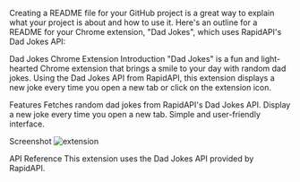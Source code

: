 
Creating a README file for your GitHub project is a great way to explain what your project is about and how to use it. Here's an outline for a README for your Chrome extension, "Dad Jokes", which uses RapidAPI's Dad Jokes API:

Dad Jokes Chrome Extension
Introduction
"Dad Jokes" is a fun and light-hearted Chrome extension that brings a smile to your day with random dad jokes. Using the Dad Jokes API from RapidAPI, this extension displays a new joke every time you open a new tab or click on the extension icon.

Features
Fetches random dad jokes from RapidAPI's Dad Jokes API.
Display a new joke every time you open a new tab.
Simple and user-friendly interface.

Screenshot
![extension](https://github.com/VishvShah98/Dad_Jokes/assets/70076769/7656163d-b2b8-405f-a88b-8abbad5e2266)


API Reference
This extension uses the Dad Jokes API provided by RapidAPI.
